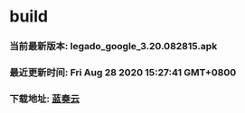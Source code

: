 # build

### 当前最新版本: legado_google_3.20.082815.apk
### 最近更新时间: Fri Aug 28 2020 15:27:41 GMT+0800
### 下载地址: [蓝奏云](https://wwa.lanzous.com/b0d8bblej)
